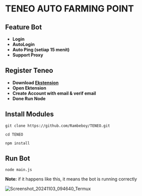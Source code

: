 # TENEO AUTO FARMING POINT

## Feature Bot
- **Login**
- **AutoLogin**
- **Auto Ping (setiap 15 menit)**
- **Support Proxy**
## Register Teneo
- **Download [Ekstension](https://chromewebstore.google.com/detail/teneo-community-node/emcclcoaglgcpoognfiggmhnhgabppkm)**
- **Open Ektension**
- **Create Account with email & verif email**
- **Done Run Node**

## Install Modules
```
git clone https://github.com/Rambeboy/TENEO.git
```
```
cd TENEO
```
```
npm install
```
## Run Bot
```
node main.js
```

**Note:** if it happens like this, it means the bot is running correctly

![Screenshot_20241103_094640_Termux](https://github.com/user-attachments/assets/389dab3d-7b32-44ff-8d50-1a950a65af25)
